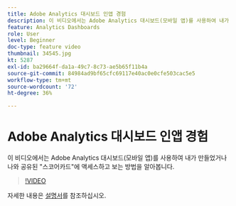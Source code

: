```yaml
---
title: Adobe Analytics 대시보드 인앱 경험
description: 이 비디오에서는 Adobe Analytics 대시보드(모바일 앱)를 사용하여 내가 만들었거나 나와 공유된 "스코어카드"에 액세스하고 보는 방법을 알아봅니다.
feature: Analytics Dashboards
role: User
level: Beginner
doc-type: feature video
thumbnail: 34545.jpg
kt: 5287
exl-id: ba29664f-da1a-49c7-8c73-ae5b65f11b4a
source-git-commit: 84984ad9bf65cfc69117e40ac0e0cfe503cac5e5
workflow-type: tm+mt
source-wordcount: '72'
ht-degree: 36%

---
```


# Adobe Analytics 대시보드 인앱 경험

이 비디오에서는 Adobe Analytics 대시보드(모바일 앱)를 사용하여 내가 만들었거나 나와 공유된 &quot;스코어카드&quot;에 액세스하고 보는 방법을 알아봅니다.

>[!VIDEO](https://video.tv.adobe.com/v/34545/?quality=12&learn=on)

자세한 내용은 [설명서](https://experienceleague.adobe.com/docs/analytics/analyze/mobapp/home.html?lang=ko)를 참조하십시오.
